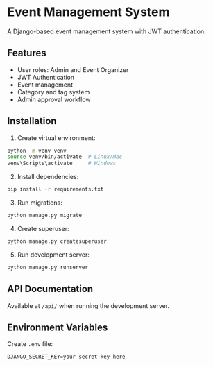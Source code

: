 # Event Management System

A Django-based event management system with JWT authentication.

## Features

- User roles: Admin and Event Organizer
- JWT Authentication
- Event management
- Category and tag system
- Admin approval workflow

## Installation

1. Create virtual environment:
```bash
python -m venv venv
source venv/bin/activate  # Linux/Mac
venv\Scripts\activate     # Windows
```

2. Install dependencies:
```bash
pip install -r requirements.txt
```

3. Run migrations:
```bash
python manage.py migrate
```

4. Create superuser:
```bash
python manage.py createsuperuser
```

5. Run development server:
```bash
python manage.py runserver
```

## API Documentation

Available at `/api/` when running the development server.

## Environment Variables

Create `.env` file:
```
DJANGO_SECRET_KEY=your-secret-key-here
```
